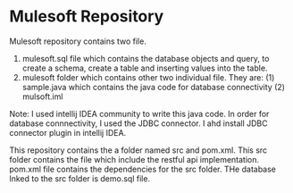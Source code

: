 # Mulesoft Repository

Mulesoft repository contains two file.
1. mulesoft.sql file which contains the database objects and query, to create a schema, create a table and inserting values into the table.
2. mulesoft folder which contains other two individual file.
They are:
       (1)  sample.java which contains the java code for database connectivity
       (2)  mulsoft.iml

Note: I used intellij IDEA community to write this java code. In order for database connnectivity, I used the JDBC connector. I ahd install JDBC connector plugin in intellij IDEA.

This repository contains the a folder named src and pom.xml. This src folder contains the file which include the restful api implementation. pom.xml file contains the dependencies for the src folder.
THe database lnked to the src folder is demo.sql file.

